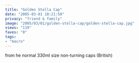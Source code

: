 ```yaml
---
title: "Golden Stella Cap"
date: "2005-03-01 18:21:50"
privacy: "friend & family"
image: "2005/03/01/golden-stella-cap/golden-stella-cap.jpg"
views: "119"
faves: "0"
tags:
- "macro"
---
```

from he normal 330ml size non-turning caps (British)
